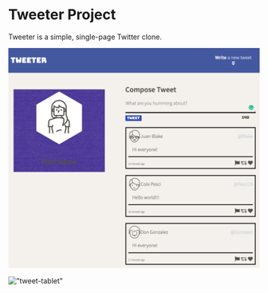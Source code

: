 # Tweeter Project

Tweeter is a simple, single-page Twitter clone.

!["tweet-pc"](https://github.com/beel7595/tweeter/blob/master/docs/tweet-pc.jpg?raw=true)

!["tweet-tablet"](https://github.com/beel7595/tweeter/blob/master/docs/tweet-tablet.jpg?raw=true)
